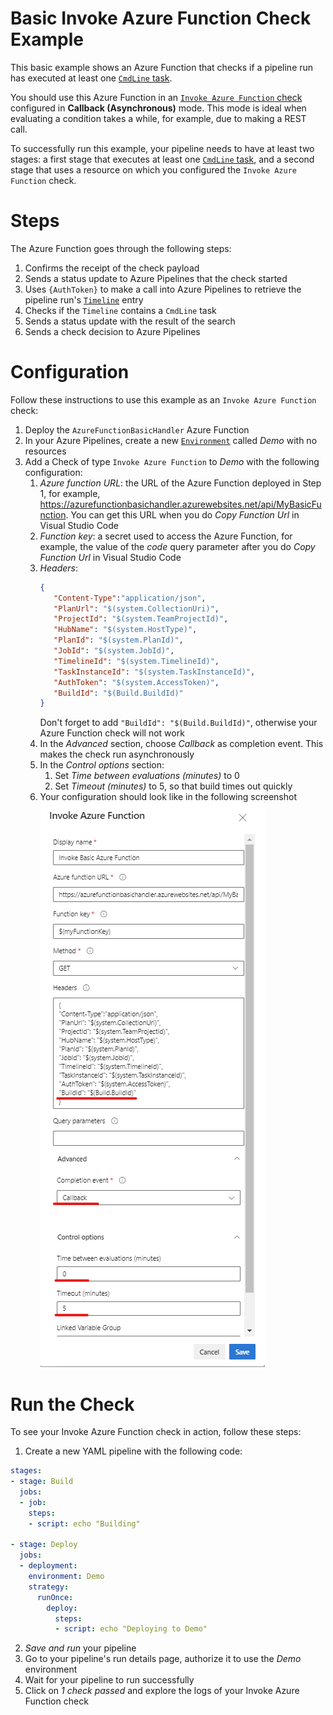 ﻿# Basic Invoke Azure Function Check Example
 
This basic example shows an Azure Function that checks if a pipeline run has executed at least one [`CmdLine` task](https://learn.microsoft.com/azure/devops/pipelines/tasks/reference/cmd-line-v2). 

You should use this Azure Function in an [`Invoke Azure Function` check](https://learn.microsoft.com/azure/devops/pipelines/process/approvals?#invoke-azure-function) configured in **Callback (Asynchronous)** mode. This mode is ideal when evaluating a condition takes a while, for example, due to making a REST call.

To successfully run this example, your pipeline needs to have at least two stages: a first stage that executes at least one [`CmdLine` task](https://learn.microsoft.com/azure/devops/pipelines/tasks/reference/cmd-line-v2), and a second stage that uses a resource on which you configured the `Invoke Azure Function` check.

# Steps 

The Azure Function goes through the following steps:

1. Confirms the receipt of the check payload
2. Sends a status update to Azure Pipelines that the check started
3. Uses `{AuthToken}` to make a call into Azure Pipelines to retrieve the pipeline run's [`Timeline`](https://learn.microsoft.com/rest/api/azure/devops/build/timeline/get) entry
4. Checks if the `Timeline` contains a `CmdLine` task
5. Sends a status update with the result of the search
6. Sends a check decision to Azure Pipelines

# Configuration

Follow these instructions to use this example as an `Invoke Azure Function` check:
1. Deploy the `AzureFunctionBasicHandler` Azure Function
2. In your Azure Pipelines, create a new [`Environment`](https://learn.microsoft.com/azure/devops/pipelines/process/environments) called _Demo_ with no resources
3. Add a Check of type `Invoke Azure Function` to _Demo_ with the following configuration:
   1. _Azure function URL_: the URL of the Azure Function deployed in Step 1, for example, https://azurefunctionbasichandler.azurewebsites.net/api/MyBasicFunction. You can get this URL when you do _Copy Function Url_ in Visual Studio Code
   2. _Function key_: a secret used to access the Azure Function, for example, the value of the _code_ query parameter after you do _Copy Function Url_ in Visual Studio Code
   3. _Headers_:
        ```json
        {
           "Content-Type":"application/json", 
           "PlanUrl": "$(system.CollectionUri)", 
           "ProjectId": "$(system.TeamProjectId)", 
           "HubName": "$(system.HostType)", 
           "PlanId": "$(system.PlanId)", 
           "JobId": "$(system.JobId)", 
           "TimelineId": "$(system.TimelineId)", 
           "TaskInstanceId": "$(system.TaskInstanceId)", 
           "AuthToken": "$(system.AccessToken)",
           "BuildId": "$(Build.BuildId)"
        }
        ```
        Don't forget to add `"BuildId": "$(Build.BuildId)"`, otherwise your Azure Function check will not work
   3. In the _Advanced_ section, choose _Callback_ as completion event. This makes the check run asynchronously
   4. In the _Control options_ section: 
      1. Set _Time between evaluations (minutes)_ to 0
      2. Set _Timeout (minutes)_ to 5, so that build times out quickly
   5. Your configuration should look like in the following screenshot<br/>
      ![Configuration settings for basic async Invoke Azure Function check](Pictures/BasicCheckAsyncConfiguration.png?raw=true)

# Run the Check
To see your Invoke Azure Function check in action, follow these steps:
1. Create a new YAML pipeline with the following code:
```yml
stages:
- stage: Build
  jobs:
  - job:
    steps:
    - script: echo "Building"

- stage: Deploy
  jobs:
  - deployment: 
    environment: Demo
    strategy:
      runOnce:
        deploy:
          steps:
          - script: echo "Deploying to Demo"
```
2. _Save and run_ your pipeline
3. Go to your pipeline's run details page, authorize it to use the _Demo_ environment
4. Wait for your pipeline to run successfully
5. Click on _1 check passed_ and explore the logs of your Invoke Azure Function check
